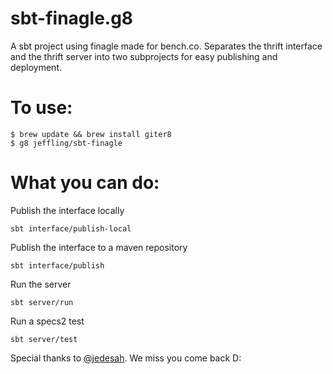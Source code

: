 sbt-finagle.g8
==============

A sbt project using finagle made for bench.co. Separates the thrift interface and the thrift server into two subprojects for easy publishing and deployment. 

To use:
========

    $ brew update && brew install giter8
    $ g8 jeffling/sbt-finagle
  
What you can do:
==================

Publish the interface locally  

    sbt interface/publish-local
  
Publish the interface to a maven repository  

    sbt interface/publish
  
Run the server  

    sbt server/run
  
Run a specs2 test  

    sbt server/test

Special thanks to [@jedesah](https://github.com/jedesah). We miss you come back D:
